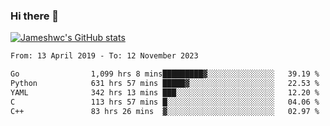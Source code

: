### Hi there 👋

[![Jameshwc's GitHub stats](https://github-readme-stats.vercel.app/api?username=jameshwc)](https://github.com/anuraghazra/github-readme-stats)

<!--START_SECTION:waka-->

```txt
From: 13 April 2019 - To: 12 November 2023

Go                1,099 hrs 8 mins█████████▓░░░░░░░░░░░░░░░   39.19 %
Python            631 hrs 57 mins █████▓░░░░░░░░░░░░░░░░░░░   22.53 %
YAML              342 hrs 13 mins ███░░░░░░░░░░░░░░░░░░░░░░   12.20 %
C                 113 hrs 57 mins █░░░░░░░░░░░░░░░░░░░░░░░░   04.06 %
C++               83 hrs 26 mins  ▓░░░░░░░░░░░░░░░░░░░░░░░░   02.97 %
```

<!--END_SECTION:waka-->